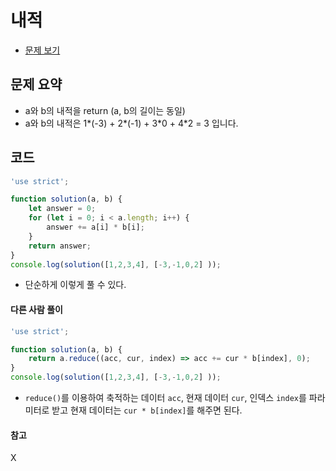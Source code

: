 # 내적

- [문제 보기](https://programmers.co.kr/learn/courses/30/lessons/70128?language=javascript)

## 문제 요약

-  a와 b의 내적을 return (a, b의 길이는 동일)
-  a와 b의 내적은 1\*(-3) + 2\*(-1) + 3\*0 + 4\*2 = 3 입니다.

## 코드

```javascript
'use strict';

function solution(a, b) {
    let answer = 0;
    for (let i = 0; i < a.length; i++) {
        answer += a[i] * b[i];
    }
    return answer;
}
console.log(solution([1,2,3,4], [-3,-1,0,2]	));
```

- 단순하게 이렇게 풀 수 있다.

#### 다른 사람 풀이

```javascript
'use strict';

function solution(a, b) {
    return a.reduce((acc, cur, index) => acc += cur * b[index], 0);
}
console.log(solution([1,2,3,4], [-3,-1,0,2]	));
```

- `reduce()`를 이용하여 축적하는 데이터 `acc`, 현재 데이터 `cur`, 인덱스 `index`를 파라미터로 받고 현재 데이터는 `cur * b[index]`를 해주면 된다.

#### 참고
X
